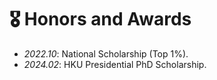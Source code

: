 # 🎖️ Honors and Awards

- *2022.10*: National Scholarship (Top 1%).
- *2024.02*: HKU Presidential PhD Scholarship.
